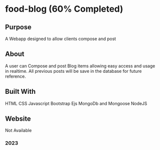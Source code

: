 # food-blog (60% Completed)

## Purpose
A Webapp designed to allow clients compose and post 

## About
A user can Compose and post Blog items allowing easy access and usage in realtime. All previous posts will be save in the database for 
future reference. 

## Built With
HTML
CSS
Javascript
Bootstrap
Ejs
MongoDb and Mongoose
NodeJS

## Website
Not Available

### 2023
